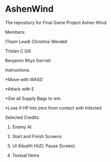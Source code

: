# AshenWind
The repository for Final Game Project Ashen Wind

Members:

  (Team Lead) Christine Wendell

  Tristan C Gill 

  Benjamin Rhys Gerrish

Instructions:

  *Move with WASD

  *Attack with E

  *Get all Supply Bags to win

  *Lose if HP hits zero from contact with Infected


Selected Credits:

1. Enemy AI

2. Start and Finish Screens

3. UI (Health HUD, Pause Screen)

4. Textual Items